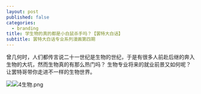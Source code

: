 ```yaml
---
layout: post
published: false
categories:
  - branding
title: 学生物的真的都是小白鼠杀手吗？【罢特大白话】
subtitle: 罢特大白话专业系列漫画第四期
---
```

曾几何时，人们都传言说二十一世纪是生物的世纪，于是有很多人前赴后继的奔入生物的大坑，然而生物真的有那么热门吗？
生物专业将来的就业前景又如何呢？让罢特哥带你走进不一样的生物世界。

![]({{site.baseurl}}/image/4%E7%94%9F%E7%89%A9.png)![4生物.png]({{site.baseurl}}/image/4生物.png)


